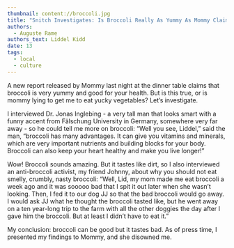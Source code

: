 ```yaml
---
thumbnail: content://broccoli.jpg
title: "Snitch Investigates: Is Broccoli Really As Yummy As Mommy Claims?"
authors:
  - Auguste Rame
authors_text: Liddel Kidd
date: 13
tags:
  - local
  - culture
---
```


A new report released by Mommy last night at the dinner table claims that broccoli is very yummy and good for your health. But is this true, or is mommy lying to get me to eat yucky vegetables? Let’s investigate.

I interviewed Dr. Jonas Inglebing - a very tall man that looks smart with a funny accent from Fälschung University in Germany, somewhere very far away - so he could tell me more on broccoli: “Well you see, Liddel,” said the man, “broccoli has many advantages. It can give you vitamins and minerals, which are very important nutrients and building blocks for your body. Broccoli can also keep your heart healthy and make you live longer!”

Wow! Broccoli sounds amazing. But it tastes like dirt, so I also interviewed an anti-broccoli activist, my friend Johnny, about why you should not eat smelly, crumbly, nasty broccoli: “Well, Lid, my mom made me eat broccoli a week ago and it was sooooo bad that I spit it out later when she wasn’t looking. Then, I fed it to our dog JJ so that the bad broccoli would go away. I would ask JJ what he thought the broccoli tasted like, but he went away on a ten year-long trip to the farm with all the other doggies the day after I gave him the broccoli. But at least I didn’t have to eat it.”

My conclusion: broccoli can be good but it tastes bad. As of press time, I presented my findings to Mommy, and she disowned me.
